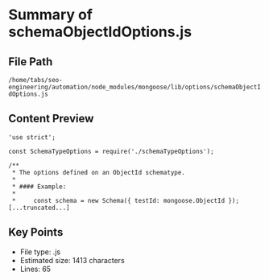 # Summary of schemaObjectIdOptions.js
  
## File Path
`/home/tabs/seo-engineering/automation/node_modules/mongoose/lib/options/schemaObjectIdOptions.js`

## Content Preview
```
'use strict';

const SchemaTypeOptions = require('./schemaTypeOptions');

/**
 * The options defined on an ObjectId schematype.
 *
 * #### Example:
 *
 *     const schema = new Schema({ testId: mongoose.ObjectId });
[...truncated...]
```

## Key Points
- File type: .js
- Estimated size: 1413 characters
- Lines: 65
